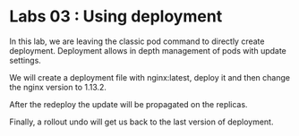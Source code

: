 # Labs 03 : Using deployment

In this lab, we are leaving the classic pod command to directly create deployment. Deployment allows in depth management of pods with update settings.

We will create a deployment file with nginx:latest, deploy it and then change the nginx version to 1.13.2.

After the redeploy the update will be propagated on the replicas.

Finally, a rollout undo will get us back to the last version of deployment.
